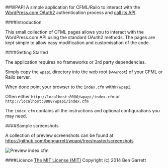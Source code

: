 ##WPAPI
A simple application for CFML/Railo to interact with the [WordPress.com OAuth2](http://developer.wordpress.com/docs/oauth2/) authentication process and [call its API](http://developer.wordpress.com/docs/api/).

####Introduction

This small collection of CFML pages allows you to interact with the WordPress.com API using the standard OAuth2 methods. The pages are kept simple to allow easy modification and customisation of the code.

####Getting Started

The application requires no frameworks or 3rd party dependencies.

Simply copy the `wpapi` directory into the web root (`wwwroot`) of your CFML or Railo server. 

When done point your browser to the `index.cfm` within `wpapi`.

Often either `http://localhost:8080/wpapi/index.cfm` or `http://localhost:8888/wpapi/index.cfm`

The `index.cfm` contains all the instructions and optional configurations you may need.

####Sample screenshots

A collection of preview screenshots can be found at https://github.com/bengarrett/wpapi/tree/master/screenshots

![Preview index.cfm](https://raw.githubusercontent.com/bengarrett/wpapi/master/screenshots/index.cfm.png)

####Licence
[The MIT License (MIT)](http://opensource.org/licenses/MIT)
Copyright (c) 2014 Ben Garrett
